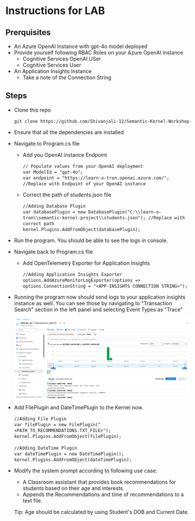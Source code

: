 # Instructions for LAB

## Prerquisites

- An Azure OpenAI Instance with gpt-4o model deployed
- Provide yourself following RBAC Roles on your Azure OpenAI instance
    - Cognitive Services OpenAI USer
    - Cognitive Services User
- An Application Insights Instance
    - Take a note of the Connection String

## Steps

- Clone this repo
    ```
    git clone https://github.com/Shivanjali-12/Semantic-Kernel-Workshop
    ```

- Ensure that all the dependencies are installed
- Navigate to Program.cs file
    - Add you OpenAI instance Endpoint
        ```
        // Populate values from your OpenAI deployment
        var ModelId = "gpt-4o";
        var endpoint = "https://learn-o-tron.openai.azure.com/"; //Replace with Endpoint of your OpenAI instance
        ```

    - Correct the path of students.json file
        ```
        //Adding Database Plugin
        var databasePlugin = new DatabasePlugin("C:\\learn-o-tron\\semantic-kernel-project\\students.json"); //Replace with correct path
        kernel.Plugins.AddFromObject(databasePlugin);
        ```

- Run the program. You should be able to see the logs in console.

- Navigate back to Program.cs file

    - Add OpenTelemetry Exporter for Application Insights
        ```
        //Adding Application Insights Exporter
        options.AddAzureMonitorLogExporter(options => options.ConnectionString = "<APP-INSIGHTS CONNECTION STRING>");
        ```

- Running the program now should send logs to your application insights instance as well. You can see those by navigating to "Transaction Search" section in the left panel and selecting Event Types as "Trace"

    ![AppInsights](./images/image.png)

- Add FilePlugin and DateTimePlugin to the Kernel now.

    ```
    //Adding File Plugin
    var filePlugin = new FilePlugin("<PATH_TO_RECOMMENDATIONS.TXT_FILE>");
    kernel.Plugins.AddFromObject(filePlugin);

    //Adding DateTime Plugin
    var dateTimePlugin = new DateTimePlugin();
    kernel.Plugins.AddFromObject(dateTimePlugin);
    ```

- Modify the system prompt according to following use case:
    - A Classroom assistant that provides book recommendations for students based on their age and interests.
    - Appends the Recommendations and time of recommendations to a text file.

    Tip: Age should be calculated by using Student's DOB and Current Date.